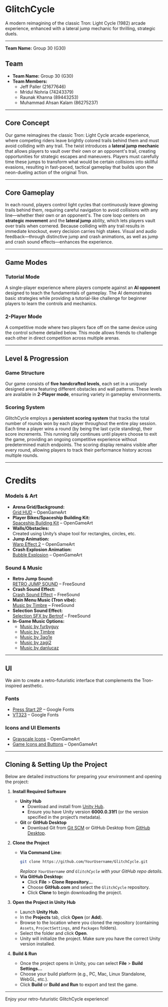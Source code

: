 # GlitchCycle
A modern reimagining of the classic Tron: Light Cycle (1982) arcade experience, enhanced with a lateral jump mechanic for thrilling, strategic duels.

---
**Team Name:** Group 30 (G30)  

## Team
- **Team Name:** Group 30 (G30)  
- **Team Members:**  
  - Jeff Paller (21677646)  
  - Mridul Nohria (74243379)  
  - Raunak Khanna (89443253)  
  - Muhammad Ahsan Kalam (86275237)  

---

## Core Concept
Our game reimagines the classic Tron: Light Cycle arcade experience, where competing riders leave brightly colored trails behind them and must avoid colliding with any trail. The twist introduces a **lateral jump mechanic** that allows players to vault over their own or an opponent's trail, creating opportunities for strategic escapes and maneuvers. Players must carefully time these jumps to transform what would be certain collisions into skillful evasions, resulting in fast-paced, tactical gameplay that builds upon the neon-dueling action of the original Tron.

---

## Core Gameplay
In each round, players control light cycles that continuously leave glowing trails behind them, requiring careful navigation to avoid collisions with any line—whether their own or an opponent's. The core loop centers on **strategic movement** and the **lateral jump** ability, which lets players vault over trails when cornered. Because colliding with any trail results in immediate knockout, every decision carries high stakes. Visual and audio feedback—through distinctive jump and crash animations, as well as jump and crash sound effects—enhances the experience.

---

## Game Modes
### Tutorial Mode
A single-player experience where players compete against an **AI opponent** designed to teach the fundamentals of gameplay. The AI demonstrates basic strategies while providing a tutorial-like challenge for beginner players to learn the controls and mechanics.

### 2-Player Mode
A competitive mode where two players face off on the same device using the control scheme detailed below. This mode allows friends to challenge each other in direct competition across multiple arenas.

---

## Level & Progression
### Game Structure
Our game consists of **five handcrafted levels**, each set in a uniquely designed arena featuring different obstacles and wall patterns. These levels are available in **2-Player mode**, ensuring variety in gameplay environments.

### Scoring System
GlitchCycle employs a **persistent scoring system** that tracks the total number of rounds won by each player throughout the entire play session. Each time a player wins a round (by being the last cycle standing), their score increments. This running tally continues until players choose to exit the game, providing an ongoing competitive experience without predetermined match endpoints. The scoring display remains visible after every round, allowing players to track their performance history across multiple rounds.

---
# Credits
### Models & Art
- **Arena Grid/Background:**  
  [Grid HUD](https://opengameart.org/content/grid-hud) – OpenGameArt
- **Player Bikes/Spaceship Building Kit:**  
  [Spaceship Building Kit](https://opengameart.org/content/spaceship-building-kit) – OpenGameArt
- **Walls/Obstacles:**  
  Created using Unity’s shape tool for rectangles, circles, etc.
- **Jump Animation:**  
  [Warp Effect 2](https://opengameart.org/content/warp-effect-2) – OpenGameArt
- **Crash Explosion Animation:**  
  [Bubble Explosion](https://opengameart.org/content/bubble-explosion) – OpenGameArt

### Sound & Music
- **Retro Jump Sound:**  
  [RETRO JUMP SOUND](https://freesound.org/people/CJspellsfish/sounds/727650/) – FreeSound
- **Crash Sound Effect:**  
  [Crash Sound Effect](https://freesound.org/people/squareal/sounds/237375/) – FreeSound
- **Main Menu Music (Tron vibe):**  
  [Music by Timbre](https://freesound.org/people/Timbre/sounds/561191/) – FreeSound
- **Selection Sound Effect:**  
  [Selection SFX by Bertrof](https://freesound.org/people/Bertrof/sounds/131658/) – FreeSound
- **In-Game Music Options:**  
  - [Music by furbyguy](https://freesound.org/people/furbyguy/sounds/331876/)  
  - [Music by Timbre](https://freesound.org/people/Timbre/sounds/496186/)  
  - [Music by 3ag1e](https://freesound.org/people/3ag1e/sounds/745852/)  
  - [Music by zagi2](https://freesound.org/people/zagi2/sounds/223475/)  
  - [Music by danlucaz](https://freesound.org/people/danlucaz/sounds/497109/)

---

## UI
We aim to create a retro-futuristic interface that complements the Tron-inspired aesthetic.

### Fonts
- [Press Start 2P](https://fonts.google.com/specimen/Press+Start+2P) – Google Fonts  
- [VT323](https://fonts.google.com/specimen/VT323) – Google Fonts

### Icons and UI Elements
- [Grayscale Icons](https://opengameart.org/content/grayscale-icons) – OpenGameArt
- [Game Icons and Buttons](https://opengameart.org/content/game-icons-and-buttons) – OpenGameArt

---

## Cloning & Setting Up the Project
Below are detailed instructions for preparing your environment and opening the project:

1. **Install Required Software**  
   - **Unity Hub**  
     - Download and install from [Unity Hub](https://unity.com/download).  
     - Ensure you have Unity version **6000.0.31f1** (or the version specified in the project’s metadata).  
   - **Git** or **GitHub Desktop**  
     - Download Git from [Git SCM](https://git-scm.com/download) or GitHub Desktop from [GitHub Desktop](https://desktop.github.com/).  

2. **Clone the Project**  
   - **Via Command Line:**  
     ```bash
     git clone https://github.com/YourUsername/GlitchCycle.git
     ```
     *Replace `YourUsername` and `GlitchCycle` with your GitHub repo details.*  
   - **Via GitHub Desktop:**  
     - Click **File** > **Clone Repository…**  
     - Choose **GitHub.com** and select the `GlitchCycle` repository.  
     - Click **Clone** to begin downloading the project.  

3. **Open the Project in Unity Hub**  
   - Launch **Unity Hub**.  
   - In the **Projects** tab, click **Open** (or **Add**).  
   - Browse to the location where you cloned the repository (containing `Assets`, `ProjectSettings`, and `Packages` folders).  
   - Select the folder and click **Open**.  
   - Unity will initialize the project. Make sure you have the correct Unity version installed.

4. **Build & Run**  
   - Once the project opens in Unity, you can select **File** > **Build Settings…**  
   - Choose your build platform (e.g., PC, Mac, Linux Standalone, WebGL, etc.).  
   - Click **Build** or **Build and Run** to export and test the game.

---

Enjoy your retro-futuristic GlitchCycle experience!
